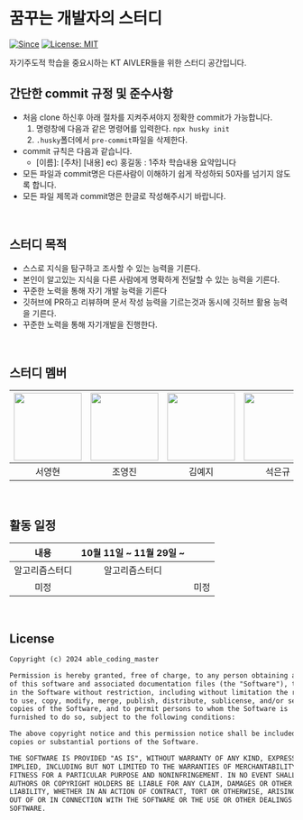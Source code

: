 # 꿈꾸는 개발자의 스터디

[![Since](https://img.shields.io/badge/since-2024.09.18-333333.svg)](https://github.com/our-study/make_cs_possible)
[![License: MIT](https://img.shields.io/badge/License-MIT-yellow.svg)](https://github.com/our-study/make_cs_possible/blob/main/LICENSE)



자기주도적 학습을 중요시하는 KT AIVLER들을 위한 스터디 공간입니다.

## 간단한 commit 규정 및 준수사항
- 처음 clone 하신후 아래 절차를 지켜주셔야지 정확한 commit가 가능합니다.
  1. 명령창에 다음과 같은 명령어를 입력한다. `npx husky init`
  2. `.husky`폴더에서 `pre-commit`파일을 삭제한다.
- commit 규칙은 다음과 같습니다.
  - [이름]: [주차] [내용] ec) 홍길동 : 1주차 학습내용 요약입니다
- 모든 파일과 commit명은 다른사람이 이해하기 쉽게 작성하되 50자를 넘기지 않도록 합니다.
- 모든 파일 제목과 commit명은 한글로 작성해주시기 바랍니다.

<br>

## 스터디 목적

- 스스로 지식을 탐구하고 조사할 수 있는 능력을 기른다.
- 본인이 알고있는 지식을 다른 사람에게 명확하게 전달할 수 있는 능력을 기른다.
- 꾸준한 노력을 통해 자기 개발 능력을 기른다
- 깃허브에 PR하고 리뷰하며 문서 작성 능력을 기르는것과 동시에 깃허브 활용 능력을 기른다.
- 꾸준한 노력을 통해 자기개발을 진행한다.

<br>

## 스터디 멤버

| <a href="https://github.com/Lucky-SeoYounghyun"><img src="https://github.com/Lucky-SeoYounghyun.png?size=120" width="120"/></a> | <a href="https://github.com/jhy0285"><img src="https://github.com/jhy0285.png?size=120" width="120"/></a> | <a href="https://github.com/KimYe-Ji"><img src="https://github.com/KimYe-Ji.png?size=120" width="120"/></a> | <a href="https://github.com/S-EK"><img src="https://github.com/S-EK.png?size=120" width="120"/></a> | <a href="https://github.com/Ladaekyung"><img src="https://github.com/Ladaekyung.png?size=120" width="120"/></a> | <a href="https://github.com/seominse"><img src="https://github.com/seominse.png?size=120" width="120"/></a> |
|:----------------------------------------------------------------------------------------------------:|:-------------------------------------------------------------------------------:|:---------------------------------------------------------------------------------:|:---------------------------------------------------------------------:|:-------------------------------------------------------------------------------------:|:-------------------------------------------------------------------------------------:|
|                                            서영현                                                     |                                     조영진                                      |                                       김예지                                       |                               석은규                                  |                                        라대경                                          |                                        서민석                                          |

<br>

## 활동 일정

|   내용    | 10월 11일 ~ 11월 29일 ~ | |
|:---------:|:-------------------:|:----------:|
| 알고리즘스터디 | 알고리즘스터디 |  |
|    미정   |  | 미정 |

<br>

## License

```html
Copyright (c) 2024 able_coding_master

Permission is hereby granted, free of charge, to any person obtaining a copy
of this software and associated documentation files (the "Software"), to deal
in the Software without restriction, including without limitation the rights
to use, copy, modify, merge, publish, distribute, sublicense, and/or sell
copies of the Software, and to permit persons to whom the Software is
furnished to do so, subject to the following conditions:

The above copyright notice and this permission notice shall be included in all
copies or substantial portions of the Software.

THE SOFTWARE IS PROVIDED "AS IS", WITHOUT WARRANTY OF ANY KIND, EXPRESS OR
IMPLIED, INCLUDING BUT NOT LIMITED TO THE WARRANTIES OF MERCHANTABILITY,
FITNESS FOR A PARTICULAR PURPOSE AND NONINFRINGEMENT. IN NO EVENT SHALL THE
AUTHORS OR COPYRIGHT HOLDERS BE LIABLE FOR ANY CLAIM, DAMAGES OR OTHER
LIABILITY, WHETHER IN AN ACTION OF CONTRACT, TORT OR OTHERWISE, ARISING FROM,
OUT OF OR IN CONNECTION WITH THE SOFTWARE OR THE USE OR OTHER DEALINGS IN THE
SOFTWARE.
```
